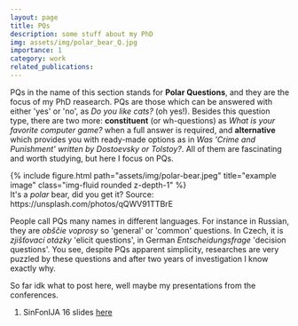 ```yaml
---
layout: page
title: PQs
description: some stuff about my PhD
img: assets/img/polar_bear_Q.jpg
importance: 1
category: work
related_publications: 
---
```


PQs in the name of this section stands for **Polar Questions**, and they are the focus of my PhD reasearch. PQs are those which can be answered with either 'yes' or 'no', as *Do you like cats?* (oh yes!). Besides this question type, there are two more: **constituent** (or wh-questions) as *What is your favorite computer game?* when a full answer is required, and **alternative** which provides you with ready-made options as in *Was 'Crime and Punishment' written by Dostoevsky or Tolstoy?*. All of them are fascinating and worth studying, but here I focus on PQs. 

<div class="row">
    <div class="col-sm mt-3 mt-md-0">
        {% include figure.html path="assets/img/polar-bear.jpeg" title="example image" class="img-fluid rounded z-depth-1" %}
    </div>
</div>
<div class="caption">
    It's a <i>polar</i> bear, did you get it? Source: https://unsplash.com/photos/qQWV91TTBrE
</div>

People call PQs many names in different languages. For instance in Russian, they are *obščie voprosy* so 'general' or 'common' questions. In Czech, it is *zjišťovací otázky* 'elicit questions', in German *Entscheidungsfrage* 'decision questions'. You see, despite PQs apparent simplicity, researches are very puzzled by these questions and after two years of investigation I know exactly why.  

So far idk what to post here, well maybe my presentations from the conferences.

1. SinFonIJA 16 slides [here](https://github.com/mariaonoeva/mariaonoeva.github.io/blob/master/assets/pdf/SinFonIJA16_MO_RS_RuNegPQs.pdf)